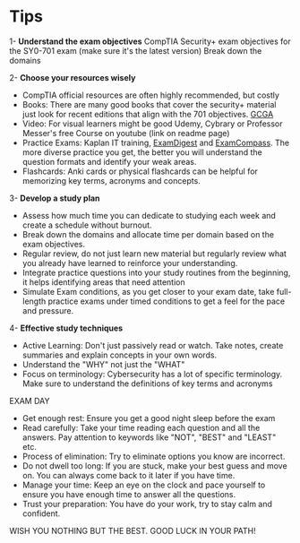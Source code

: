 # Tips 

1- **Understand the exam objectives**
CompTIA Security+ exam objectives for the SY0-701 exam (make sure it's the latest version)
Break down the domains

2- **Choose your resources wisely**
- CompTIA official resources are often highly recommended, but costly
- Books: There are many good books that cover the security+ material just look for recent editions that align with the 701 objectives. [GCGA]()
- Video: For visual learners might be good Udemy, Cybrary or Professor Messer's free Course on youtube (link on readme page)
- Practice Exams: Kaplan IT training, [ExamDigest](https://examsdigest.com) and [ExamCompass](https://www.examcompass.com/#google_vignette). The more diverse practice you get, the better you will understand the question formats and identify your weak areas.
- Flashcards: Anki cards or physical flashcards can be helpful for memorizing key terms, acronyms and concepts.


3- **Develop a study plan**
* Assess how much time you can dedicate to studying each week and create a schedule without burnout.
* Break down the domains and allocate time per domain based on the exam objectives.
* Regular review, do not just learn new material but regularly review what you already have learned to reinforce your understanding.
* Integrate practice questions into your study routines from the beginning, it helps identifying areas that need attention
* Simulate Exam conditions, as you get closer to your exam date, take full-length practice exams under timed conditions to get a feel for the pace and pressure.

4- **Effective study techniques**

* Active Learning: Don't just passively read or watch. Take notes, create summaries and explain concepts in your own words.
* Understand the "WHY" not just the "WHAT"
* Focus on terminology: Cybersecurity has a lot of specific terminology. Make sure to understand the definitions of key terms and acronyms


EXAM DAY

- Get enough rest: Ensure you get a good night sleep before the exam
- Read carefully:  Take your time reading each question and all the answers. Pay attention to keywords like "NOT", "BEST" and "LEAST" etc.
- Process of elimination: Try to eliminate options you know are incorrect.
- Do not dwell too long: If you are stuck, make your best guess and move on. You can always come back to it later if you have time.
- Manage your time: Keep an eye on the clock and pace yourself to ensure you have enough time to answer all the questions. 
- Trust your preparation: You have do your work, try to stay calm and confident.


WISH YOU NOTHING BUT THE BEST.
GOOD LUCK IN YOUR PATH!
